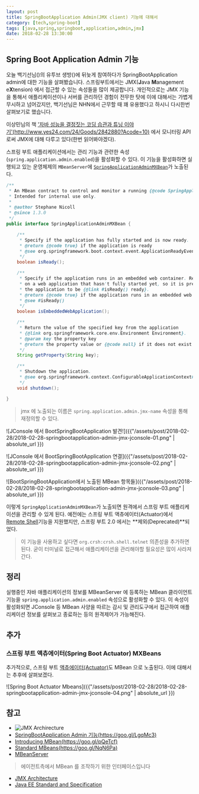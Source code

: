 ```yaml
---
layout: post
title: SpringBootApplication Admin(JMX client) 기능에 대해서
category: [tech,spring-boot]
tags: [java,spring,springboot,application,admin,jmx]
date: 2018-02-28 13:30:00
---
```


## Spring Boot Application Admin 기능
오늘 백기선님([](http://whiteship.me/))의 유투브 생방([](https://www.youtube.com/watch?v=8fK1tA7C6Ss))에 뒤늦게 참여하다가 SpringBootApplication admin에 대한 기능을 살펴봤습니다. 스프링부트에서는 JMX(**J**ava **M**anagement e**X**tension) 에서 접근할 수 있는 속성들을 많이 제공합니다. 개인적으로는 JMX 기능을 통해서 애플리케이션이나 서버를 관리하던 경험이 전무한 탓에 이에 대해서는 가볍게 무시하고 넘어갔지만, 백기선님은 NHN에서 근무할 때 꽤 유용했다고 하시니 다시한번 살펴보기로 했습니다.

이상민님의 책 ['자바 성능을 결정짓는 코딩 습관과 튜닝 이야기'(http://www.yes24.com/24/Goods/2842880?Acode=10)](http://www.yes24.com/24/Goods/2842880?Acode=10) 에서 모니터링 API로써 JMX에 대해 다루고 있다(한번 읽어봐야겠다).

스프링 부트 애플리케이션에서는 관리 기능과 관련한 속성(``spring.application.admin.enabled``)을 활성화할 수 있다. 이 기능을 활성화하면 실행되고 있는 운영체제의 ``MBeanServer``에 [`SpringApplicationAdminMXBean`](https://github.com/spring-projects/spring-boot/tree/v2.0.0.RC2/spring-boot-project/spring-boot/src/main/java/org/springframework/boot/admin/SpringApplicationAdminMXBean.java)가 노출된다.

```java
/**
 * An MBean contract to control and monitor a running {@code SpringApplication} via JMX.
 * Intended for internal use only.
 *
 * @author Stephane Nicoll
 * @since 1.3.0
 */
public interface SpringApplicationAdminMXBean {

	/**
	 * Specify if the application has fully started and is now ready.
	 * @return {@code true} if the application is ready
	 * @see org.springframework.boot.context.event.ApplicationReadyEvent
	 */
	boolean isReady();

	/**
	 * Specify if the application runs in an embedded web container. Return {@code false}
	 * on a web application that hasn't fully started yet, so it is preferable to wait for
	 * the application to be {@link #isReady() ready}.
	 * @return {@code true} if the application runs in an embedded web container
	 * @see #isReady()
	 */
	boolean isEmbeddedWebApplication();

	/**
	 * Return the value of the specified key from the application
	 * {@link org.springframework.core.env.Environment Environment}.
	 * @param key the property key
	 * @return the property value or {@code null} if it does not exist
	 */
	String getProperty(String key);

	/**
	 * Shutdown the application.
	 * @see org.springframework.context.ConfigurableApplicationContext#close()
	 */
	void shutdown();

}
```

> jmx 에 노출되는 이름은 ``spring.application.admin.jmx-name`` 속성을 통해 재정의할 수 있다.

![JConsole 에서 BootSpringBootApplication 발견!]({{"/assets/post/2018-02-28/2018-02-28-springbootapplication-admin-jmx-jconsole-01.png" | absolute_url }})

![JConsole 에서 BootSpringBootApplication 연결]({{"/assets/post/2018-02-28/2018-02-28-springbootapplication-admin-jmx-jconsole-02.png" | absolute_url }})

![BootSpringBootApplication에서 노출된 MBean 항목들]({{"/assets/post/2018-02-28/2018-02-28-springbootapplication-admin-jmx-jconsole-03.png" | absolute_url }})

이렇게 ``SpringApplicationAdminMXBean``가 노출되면 원격에서 스프링 부트 애플리케이션을 관리할 수 있게 된다. 예전에는 스프링 부트 액츄에이터(Actuator)에서 [Remote Shell](https://docs.spring.io/spring-boot/docs/1.5.10.RELEASE/reference/htmlsingle/#production-ready-remote-shell)기능을 지원했지만, 스프링 부트 2.0 에서는 **제외(Deprecated)**되었다.

> 이 기능을 사용하고 싶다면 ``org.crsh:crsh.shell.telnet`` 의존성을 추가하면 된다. 굳이 터미널로 접근해서 애플리케이션을 관리해야할 필요성은 많이 사라져간다.


## 정리
실행중인 자바 애플리케이션의 정보를 MBeanServer 에 등록하는 MBean 클라이언트 기능을 ``spring.application.admin.enabled`` 속성으로 활성화할 수 있다. 이 속성이 활성화되면 JConsole 등 MBean 사양을 따르는 감시 및 관리도구에서 접근하여 애플리케이션 정보를 살펴보고 종료하는 등의 원격제어가 가능해진다.

## 추가
### 스프링 부트 액츄에이터(Spring Boot Actuator) MXBeans
추가적으로, 스프링 부트 [액츄에이터(Actuator)](https://docs.spring.io/spring-boot/docs/current/reference/htmlsingle/#production-ready)도 MBean 으로 노출된다. 이에 대해서는 추후에 살펴보겠다.

![Spring Boot Actuator Mbeans]({{"/assets/post/2018-02-28/2018-02-28-springbootapplication-admin-jmx-jconsole-04.png" | absolute_url }})

## 참고
* ![JMX Archirecture](https://upload.wikimedia.org/wikipedia/en/thumb/d/db/Jmxarchitecture.png/400px-Jmxarchitecture.png)
* [SpringBootApplication Admin 기능(https://goo.gl/LgqMc3)](https://docs.spring.io/spring-boot/docs/2.0.0.RC2/reference/htmlsingle/#boot-features-application-admin)
* [Introducing MBean(https://goo.gl/pQeTcf)](https://docs.oracle.com/javase/tutorial/jmx/mbeans/index.html)
* [Standard MBeans(https://goo.gl/NqN6Pa)](https://docs.oracle.com/javase/tutorial/jmx/mbeans/standard.html)
* [MBeanServer](http://cris.joongbu.ac.kr/course/2018-1/jcp/api/javax/management/MBeanServer.html)
> 에이전트측에서 MBean 를 조작하기 위한 인터페이스입니다
* [JMX Architecture](https://docs.oracle.com/javase/7/docs/technotes/guides/jmx/overview/architecture.html)
* [Java EE Standard and Specification](https://goo.gl/QfxNhh)
